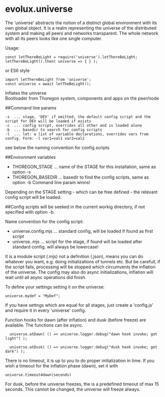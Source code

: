 # evolux.universe

The 'universe' abstracts the notion of a distinct global environment with its own global object.
It is a realm representing the universe of the distributed system and making all peers and networks transparent.
The whole network with all its peers looks like one single computer.

Usage:

    const letThereBeLight = require('universe').letThereBeLight;     
    letThereBeLight().then( universe => { } );
    
or ES6 style

    import letThereBeLight from 'universe'; 
    const universe = await letTheBeLight();

Inflates the universe  
Bootloader from Thoregon system, components and apps on the peer/node 

##Command line params

    -s  ... stage, 'DEV' if omitted, the default config script and the script for DEV will be loaded if exists 
    -c  ... config script, overrides all other and is loaded alone 
    -b  ... basedir to search for config scripts
    -l  ... let: a list of variable declarations, overrides vars from config. Form: -l var1=val1 var2=val2 
    
see below the naming convention for config scripts

##Environment variables
- THOREGON_STAGE    ... name of the STAGE for this installation, same as option -s
- THOREGON_BASEDIR  ... basedir to find the config scripts, same as option -b
Command line param winns!

Depending on the STAGE setting - which can be free defined - the relevant config script will be loaded.

##Config scripts 
will be seeked in the current workig directory, if not specified with option -b.

Name convention for the config script:
- universe.config.mjs       ... standard config, will be loaded if found as first script
- universe.<STAGE>.mjs      ... script for the stage, if found will be loaded after standard config. <STAGE> will always be lowercase!

It is a module script (.mjs) not a definition (.json), means you can do whatever you want, e.g. doing
initializations of tunnels etc. But be carefull, if the script fails, processing will be stopped 
which circumvents the inflation of the universe. The config may also do async initializations,
inflation will wait until all async operations did finish. 

To define your settings setting it on the universe:
        
    universe.mydef = "MyDef";

If you have settngs which are equal for all stages, just create a 'config.js' and require it in every 'universe' config.
    
Function hooks for dawn (after inflation) and dusk (before freeze) are available. The functions can be async.

      universe.atDawn( () => universe.logger.debug("dawn hook invoke; got light") );
      
      universe.atDusk( () => universe.logger.debug("dusk hook invoke; get dark") );

There is no timeout, it is up to you to do proper initialization in time. 
If you wish a timeout for the inflation phase (dawn), set it with

    universe.timeout4dawn(seconds)
    
For dusk, before the universe freezes, the is a predefined timeout of max 15 seconds. This cannot
be changed, the universe will freeze always.
  
